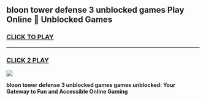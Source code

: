
## bloon tower defense 3 unblocked games Play Online 👋 Unblocked Games
<h3>
<a href="https://premium.freeplayer.one?title=bloon_tower_defense_3_unblocked_games&ref=19F">CLICK TO PLAY</a></h3>
<hr>

<h3>
<a href="https://premium.freeplayer.one?title=bloon_tower_defense_3_unblocked_games&ref=19F">CLICK 2 PLAY</a>
  
</h3>

<a href="https://premium.freeplayer.one?title=bloon_tower_defense_3_unblocked_games&ref=19F"><img src="https://clearcache.store/games.png"></a>


**bloon tower defense 3 unblocked games games unblocked: Your Gateway to Fun and Accessible Online Gaming**
